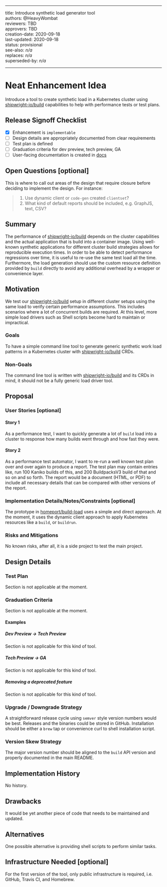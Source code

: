 <!--
Copyright The Shipwright Contributors

SPDX-License-Identifier: Apache-2.0
-->

---
title: Introduce synthetic load generator tool<br/>
authors: @HeavyWombat<br/>
reviewers: TBD<br/>
approvers: TBD<br/>
creation-date: 2020-09-18<br/>
last-updated: 2020-09-18<br/>
status: provisional<br/>
see-also: _n/a_<br/>
replaces: _n/a_<br/>
superseded-by: _n/a_<br/>

---

# Neat Enhancement Idea

Introduce a tool to create synthetic load in a Kubernetes cluster using [shipwright-io/build] capabilities to help with performance tests or test plans.

## Release Signoff Checklist

- [X] Enhancement is `implementable`
- [ ] Design details are appropriately documented from clear requirements
- [ ] Test plan is defined
- [ ] Graduation criteria for dev preview, tech preview, GA
- [ ] User-facing documentation is created in [docs](/docs/)

## Open Questions [optional]

This is where to call out areas of the design that require closure before deciding to implement the
design. For instance:

> 1. Use dynamic client or `code-gen` created `clientset`?
> 1. What kind of default reports should be included, e.g. GraphJS, text, CSV?

## Summary

The performance of [shipwright-io/build] depends on the cluster capabilities and the actual application that is build into a container image. Using well-known synthetic applications for different cluster build strategies allows for reproducible execution times. In order to be able to detect performance regressions over time, it is useful to re-use the same test load all the time. Furthermore, the load generation should use the custom resource definition provided by `build` directly to avoid any additional overhead by a wrapper or convenience layer.

## Motivation

We test our [shipwright-io/build] setup in different cluster setups using the same load to verify certain performance assumptions. This includes scenarios where a lot of concurrent builds are required. At this level, more simple load drivers such as Shell scripts become hard to maintain or impractical.

### Goals

To have a simple command line tool to generate generic synthetic work load patterns in a Kubernetes cluster with [shipwright-io/build] CRDs.

### Non-Goals

The command line tool is written with [shipwright-io/build] and its CRDs in mind, it should not be a fully generic load driver tool.

## Proposal

### User Stories [optional]

#### Story 1

As a performance test, I want to quickly generate a lot of `build` load into a cluster to response how many builds went through and how fast they were.

#### Story 2

As a performance test automator, I want to re-run a well known test plan over and over again to produce a report. The test plan may contain entries like, run 100 Kaniko builds of this, and 200 BuildpacksV3 build of that and so on and so forth. The report would be a document (HTML, or PDF) to include all necessary details that can be compared with other versions of the report.

### Implementation Details/Notes/Constraints [optional]

The prototype in [homeport/build-load] uses a simple and direct approach. At the moment, it uses the dynamic client approach to apply Kubernetes resources like a `build`, or `buildrun`.

### Risks and Mitigations

No known risks, after all, it is a side project to test the main project.

## Design Details

### Test Plan

Section is not applicable at the moment.

### Graduation Criteria

Section is not applicable at the moment.

#### Examples

##### Dev Preview -> Tech Preview

Section is not applicable for this kind of tool.

##### Tech Preview -> GA

Section is not applicable for this kind of tool.

##### Removing a deprecated feature

Section is not applicable for this kind of tool.

### Upgrade / Downgrade Strategy

A straightforward release cycle using `semver` style version numbers would be best. Releases and the binaries could be stored in GitHub. Installation should be either a `brew` tap or convenience curl to shell installation script.

### Version Skew Strategy

The major version number should be aligned to the `build` API version and properly documented in the main README.

## Implementation History

No history.

## Drawbacks

It would be yet another piece of code that needs to be maintained and updated.

## Alternatives

One possible alternative is providing shell scripts to perform similar tasks.

## Infrastructure Needed [optional]

For the first version of the tool, only public infrastructure is required, i.e. GitHub, Travis CI, and Homebrew.

[shipwright-io/build]:https://github.com/shipwright-io/build
[homeport/build-load]:https://github.com/homeport/build-load
